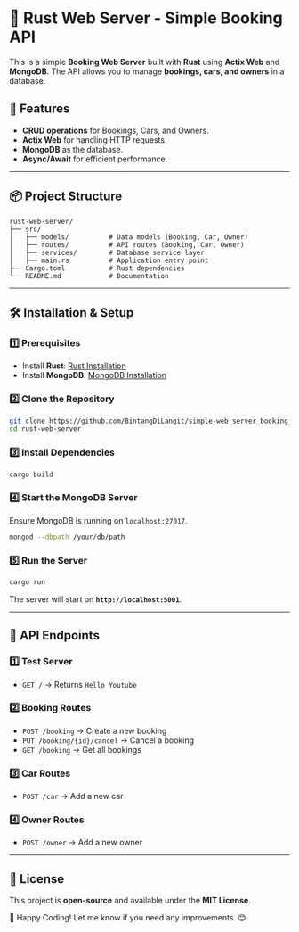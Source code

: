 # 🚀 Rust Web Server - Simple Booking API

This is a simple **Booking Web Server** built with **Rust** using **Actix Web** and **MongoDB**. The API allows you to manage **bookings, cars, and owners** in a database.

## 📌 Features

- **CRUD operations** for Bookings, Cars, and Owners.
- **Actix Web** for handling HTTP requests.
- **MongoDB** as the database.
- **Async/Await** for efficient performance.

---

## 📦 Project Structure

```
rust-web-server/
├── src/
│   ├── models/          # Data models (Booking, Car, Owner)
│   ├── routes/          # API routes (Booking, Car, Owner)
│   ├── services/        # Database service layer
│   ├── main.rs          # Application entry point
├── Cargo.toml           # Rust dependencies
└── README.md            # Documentation
```

---

## 🛠️ Installation & Setup

### **1️⃣ Prerequisites**

- Install **Rust**: [Rust Installation](https://www.rust-lang.org/tools/install)
- Install **MongoDB**: [MongoDB Installation](https://www.mongodb.com/docs/manual/installation/)

### **2️⃣ Clone the Repository**

```sh
git clone https://github.com/BintangDiLangit/simple-web_server_booking_car-rust.git
cd rust-web-server
```

### **3️⃣ Install Dependencies**

```sh
cargo build
```

### **4️⃣ Start the MongoDB Server**

Ensure MongoDB is running on `localhost:27017`.

```sh
mongod --dbpath /your/db/path
```

### **5️⃣ Run the Server**

```sh
cargo run
```

The server will start on **`http://localhost:5001`**.

---

## 📡 API Endpoints

### **1️⃣ Test Server**

- `GET /` → Returns `Hello Youtube`

### **2️⃣ Booking Routes**

- `POST /booking` → Create a new booking
- `PUT /booking/{id}/cancel` → Cancel a booking
- `GET /booking` → Get all bookings

### **3️⃣ Car Routes**

- `POST /car` → Add a new car

### **4️⃣ Owner Routes**

- `POST /owner` → Add a new owner

---

## 📝 License

This project is **open-source** and available under the **MIT License**.

🚀 Happy Coding! Let me know if you need any improvements. 😊
